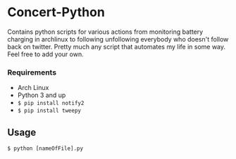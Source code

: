 # Concert-Python
Contains python scripts for various actions from monitoring battery charging in archlinux to following unfollowing everybody who doesn't follow back on twitter. Pretty much any script that automates my life in some way. Feel free to add your own.

### Requirements
* Arch Linux
* Python 3 and up
* `$ pip install notify2`
* `$ pip install tweepy`

## Usage
`$ python [nameOfFile].py`
